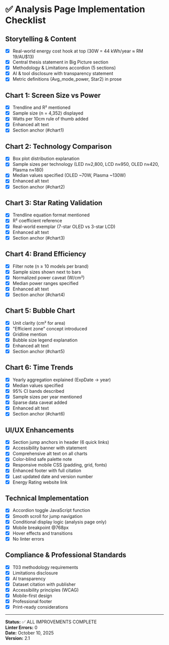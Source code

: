 # ✅ Analysis Page Implementation Checklist

## Storytelling & Content
- [x] Real-world energy cost hook at top (30W = 44 kWh/year ≈ RM 19/AU$13)
- [x] Central thesis statement in Big Picture section
- [x] Methodology & Limitations accordion (5 sections)
- [x] AI & tool disclosure with transparency statement
- [x] Metric definitions (Avg_mode_power, Star2) in prose

## Chart 1: Screen Size vs Power
- [x] Trendline and R² mentioned
- [x] Sample size (n = 4,352) displayed
- [x] Watts per 10cm rule of thumb added
- [x] Enhanced alt text
- [x] Section anchor (#chart1)

## Chart 2: Technology Comparison
- [x] Box plot distribution explanation
- [x] Sample sizes per technology (LED n≈2,800, LCD n≈950, OLED n≈420, Plasma n≈180)
- [x] Median values specified (OLED ~70W, Plasma ~130W)
- [x] Enhanced alt text
- [x] Section anchor (#chart2)

## Chart 3: Star Rating Validation
- [x] Trendline equation format mentioned
- [x] R² coefficient reference
- [x] Real-world exemplar (7-star OLED vs 3-star LCD)
- [x] Enhanced alt text
- [x] Section anchor (#chart3)

## Chart 4: Brand Efficiency
- [x] Filter note (n ≥ 10 models per brand)
- [x] Sample sizes shown next to bars
- [x] Normalized power caveat (W/cm²)
- [x] Median power ranges specified
- [x] Enhanced alt text
- [x] Section anchor (#chart4)

## Chart 5: Bubble Chart
- [x] Unit clarity (cm² for area)
- [x] "Efficient zone" concept introduced
- [x] Gridline mention
- [x] Bubble size legend explanation
- [x] Enhanced alt text
- [x] Section anchor (#chart5)

## Chart 6: Time Trends
- [x] Yearly aggregation explained (ExpDate → year)
- [x] Median values specified
- [x] 95% CI bands described
- [x] Sample sizes per year mentioned
- [x] Sparse data caveat added
- [x] Enhanced alt text
- [x] Section anchor (#chart6)

## UI/UX Enhancements
- [x] Section jump anchors in header (6 quick links)
- [x] Accessibility banner with statement
- [x] Comprehensive alt text on all charts
- [x] Color-blind safe palette note
- [x] Responsive mobile CSS (padding, grid, fonts)
- [x] Enhanced footer with full citation
- [x] Last updated date and version number
- [x] Energy Rating website link

## Technical Implementation
- [x] Accordion toggle JavaScript function
- [x] Smooth scroll for jump navigation
- [x] Conditional display logic (analysis page only)
- [x] Mobile breakpoint @768px
- [x] Hover effects and transitions
- [x] No linter errors

## Compliance & Professional Standards
- [x] T03 methodology requirements
- [x] Limitations disclosure
- [x] AI transparency
- [x] Dataset citation with publisher
- [x] Accessibility principles (WCAG)
- [x] Mobile-first design
- [x] Professional footer
- [x] Print-ready considerations

---

**Status:** ✅ ALL IMPROVEMENTS COMPLETE  
**Linter Errors:** 0  
**Date:** October 10, 2025  
**Version:** 2.1

